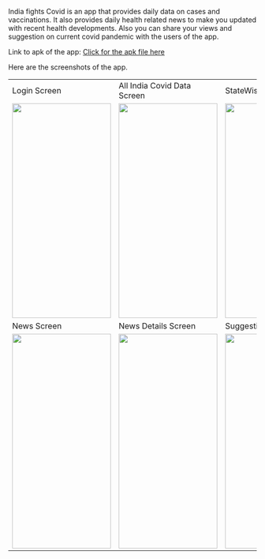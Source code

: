 India fights Covid is an app that provides daily data on cases and vaccinations.
It also provides daily health related news to make you updated with recent health developments.
Also you can share your views and suggestion on current covid pandemic with the users of the app.

Link to apk of the app: [Click for the apk file here](https://drive.google.com/file/d/1R6C0iawsTEsgq9YMpF1BdGyAPgRlkF3i/view?usp=drivesdk)
</br>

Here are the screenshots of the app.


<table>
  <tr>
    <td>Login Screen</td>
     <td>All India Covid Data Screen</td>
     <td>StateWise Data List</td>
    <td>Vaccinations Screen</td>
  </tr>
  <tr>
    <td><img src="https://user-images.githubusercontent.com/87308182/162741911-38909ce5-d4a0-48af-91cf-aa687acaa61e.jpg" width=200 height=435></td>
    <td><img src="https://user-images.githubusercontent.com/87308182/162741975-ae372b50-fc2c-4552-8d16-b1c4229a83f2.jpg" width=200 height=435></td>
    <td><img src="https://user-images.githubusercontent.com/87308182/162741991-a377eca2-8592-440e-a474-782cd122b131.jpg" width=200 height=435></td>
    <td><img src="https://user-images.githubusercontent.com/87308182/162742018-b4e207e4-81b9-409e-be6b-49d84035f822.jpg" width=200 height=435></td>
  </tr>
  <tr>
     <td>News Screen</td>
     <td>News Details Screen</td>
     <td>Suggestions Screen</td>
     <td>Navigation Drawer</td>
  </tr>
  <tr>
    <td><img src="https://user-images.githubusercontent.com/87308182/162742051-0455bd35-8913-4b3b-b64e-fbdad9653066.jpg" width=200 height=435></td>
    <td><img src="https://user-images.githubusercontent.com/87308182/162745476-8afad9cf-6f8a-47b0-846c-08b72d36d622.jpg" width=200 height=435></td>
    <td><img src="https://user-images.githubusercontent.com/87308182/162742136-a52d6e25-b03d-4d94-9ce2-b698ed476a3d.jpg" width=200 height=435></td>
    <td><img src="https://user-images.githubusercontent.com/87308182/162742168-650d5696-bba0-4e06-8c62-b27deebe51f3.jpg" width=200 height=435></td>
 </table>
